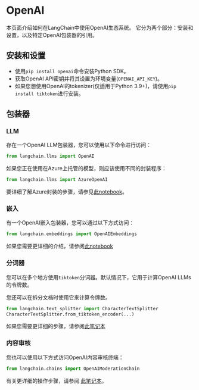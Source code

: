 # OpenAI

本页面介绍如何在LangChain中使用OpenAI生态系统。
它分为两个部分：安装和设置，以及特定OpenAI包装器的引用。

## 安装和设置
- 使用`pip install openai`命令安装Python SDK。
- 获取OpenAI API密钥并将其设置为环境变量(`OPENAI_API_KEY`)。
- 如果您想使用OpenAI的tokenizer(仅适用于Python 3.9+)，请使用`pip install tiktoken`进行安装。

## 包装器

### LLM

存在一个OpenAI LLM包装器，您可以使用以下命令进行访问：
```python
from langchain.llms import OpenAI
```
如果您正在使用在Azure上托管的模型，则应该使用不同的封装程序：
```python
from langchain.llms import AzureOpenAI
```
要详细了解Azure封装的步骤，请参见[此notebook](../modules/models/llms/integrations/azure_openai_example.ipynb)。

### 嵌入

有一个OpenAI嵌入包装器，您可以通过以下方式访问：
```python
from langchain.embeddings import OpenAIEmbeddings
```
如果您需要更详细的介绍，请参阅[此notebook](../modules/models/text_embedding/examples/openai.ipynb)


### 分词器

您可以在多个地方使用`tiktoken`分词器。默认情况下，它用于计算OpenAI LLMs的令牌数。

您还可以在拆分文档时使用它来计算令牌数。
```python
from langchain.text_splitter import CharacterTextSplitter
CharacterTextSplitter.from_tiktoken_encoder(...)
```
如果您需要更详细的步骤，请参阅[此笔记本](../modules/indexes/text_splitters/examples/tiktoken.ipynb)

### 内容审核
您也可以使用以下方式访问OpenAI内容审核终端：
```python
from langchain.chains import OpenAIModerationChain
```
有关更详细的操作步骤，请参阅 [此笔记本](../modules/chains/examples/moderation.ipynb)。